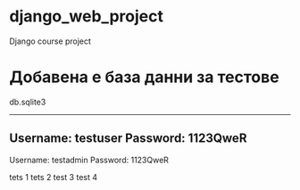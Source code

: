 # django_web_project
Django  course project

# Добавена е база данни за тестове
db.sqlite3

---------------------------------------------------
Username: testuser
Password: 1123QweR
---------------------------------------------------
Username: testadmin
Password: 1123QweR

tets 1
tets 2
test 3
test 4